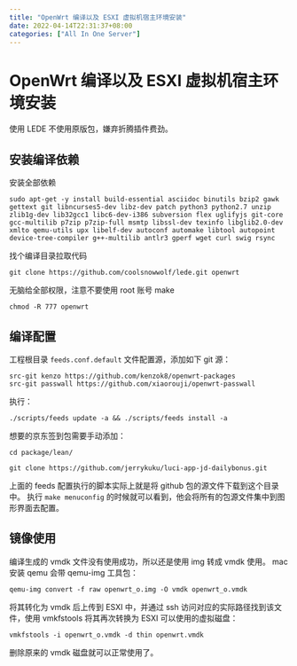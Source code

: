 ```yaml
---
title: "OpenWrt 编译以及 ESXI 虚拟机宿主环境安装"
date: 2022-04-14T22:31:37+08:00
categories: ["All In One Server"]
---
```


# OpenWrt 编译以及 ESXI 虚拟机宿主环境安装
使用 LEDE 不使用原版包，嫌弃折腾插件费劲。
## 安装编译依赖
安装全部依赖
```shell
sudo apt-get -y install build-essential asciidoc binutils bzip2 gawk gettext git libncurses5-dev libz-dev patch python3 python2.7 unzip zlib1g-dev lib32gcc1 libc6-dev-i386 subversion flex uglifyjs git-core gcc-multilib p7zip p7zip-full msmtp libssl-dev texinfo libglib2.0-dev xmlto qemu-utils upx libelf-dev autoconf automake libtool autopoint device-tree-compiler g++-multilib antlr3 gperf wget curl swig rsync
```
找个编译目录拉取代码
```shell
git clone https://github.com/coolsnowwolf/lede.git openwrt
```
无脑给全部权限，注意不要使用 root 账号 make
```
chmod -R 777 openwrt
```

## 编译配置
工程根目录 `feeds.conf.default` 文件配置源，添加如下 git 源：
```
src-git kenzo https://github.com/kenzok8/openwrt-packages
src-git passwall https://github.com/xiaorouji/openwrt-passwall
```
执行：
```
./scripts/feeds update -a && ./scripts/feeds install -a
```
想要的京东签到包需要手动添加：
```shell
cd package/lean/  

git clone https://github.com/jerrykuku/luci-app-jd-dailybonus.git  
```
上面的 feeds 配置执行的脚本实际上就是将 github 包的源文件下载到这个目录中。
执行 `make menuconfig` 的时候就可以看到，他会将所有的包源文件集中到图形界面去配置。

## 镜像使用
编译生成的 vmdk 文件没有使用成功，所以还是使用 img 转成 vmdk 使用。
mac 安装 qemu 会带 qemu-img 工具包：
```
qemu-img convert -f raw openwrt_o.img -O vmdk openwrt_o.vmdk
```
将其转化为 vmdk 后上传到 ESXI 中，并通过 ssh 访问对应的实际路径找到该文件，使用 vmkfstools 将其再次转换为 ESXI 可以使用的虚拟磁盘：
```
vmkfstools -i openwrt_o.vmdk -d thin openwrt.vmdk
```
删除原来的 vmdk 磁盘就可以正常使用了。